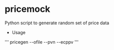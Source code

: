 pricemock
=========

Python script to generate random set of price data

* Usage

'''
pricegen --ofile <OUTPUTFILE> --pvn <NUMBER OF PV> --ecppv <EANCODES PER PV>
'''

